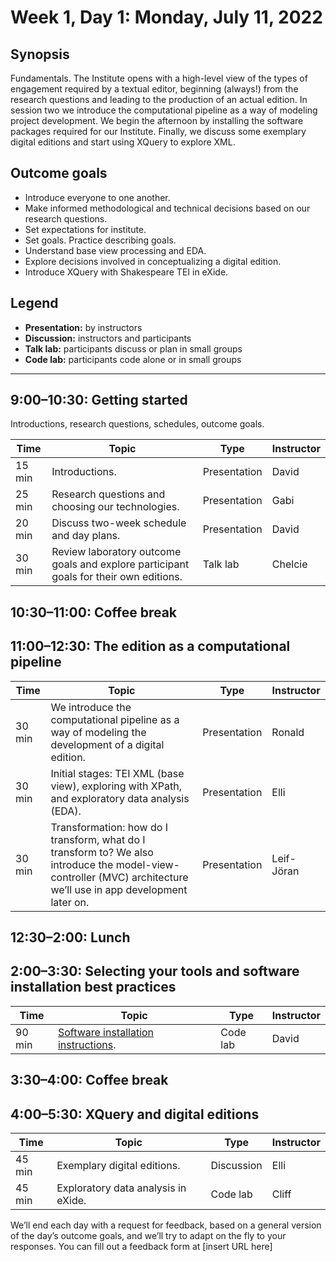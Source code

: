 # Week 1, Day 1: Monday, July 11, 2022
## Synopsis

Fundamentals. The Institute opens with a high-level view of the types of engagement
                required by a textual editor, beginning (always!) from the research questions and
                leading to the production of an actual edition. In session two we introduce the
                computational pipeline as a way of modeling project development. We begin the
                afternoon by installing the software packages required for our Institute. Finally,
                we discuss some exemplary digital editions and start using XQuery to explore
                XML.

## Outcome goals
* Introduce everyone to one another.
* Make informed methodological and technical decisions based on our research questions.
* Set expectations for institute.
* Set goals. Practice describing goals.
* Understand base view processing and EDA.
* Explore decisions involved in conceptualizing a digital edition.
* Introduce XQuery with Shakespeare TEI in eXide.

## Legend

* **Presentation:** by instructors
* **Discussion:** instructors and participants
* **Talk lab:** participants discuss or plan in small groups
* **Code lab:** participants code alone or in small groups

* * *
## 9:00–10:30: Getting started

Introductions, research questions, schedules, outcome goals. 

Time | Topic | Type | Instructor
---- | ---- | ---- | ---- 
15 min | Introductions. | Presentation|David
25 min | Research questions and choosing our technologies. | Presentation|Gabi
20 min | Discuss two-week schedule and day plans. | Presentation|David
30 min | Review laboratory outcome goals and explore participant goals for their own editions. | Talk lab|Chelcie

## 10:30–11:00: Coffee break

## 11:00–12:30: The edition as a computational pipeline

Time | Topic | Type | Instructor
---- | ---- | ---- | ---- 
30 min | We introduce the computational pipeline as a way of modeling the development of a digital edition. | Presentation|Ronald
30 min | Initial stages: TEI XML (base view), exploring with XPath, and exploratory data analysis (EDA). | Presentation|Elli
30 min | Transformation: how do I transform, what do I transform to? We also introduce the model-view-controller (MVC) architecture we’ll use in app development later on. | Presentation|Leif-Jöran

## 12:30–2:00: Lunch

## 2:00–3:30: Selecting your tools and software installation best practices

Time | Topic | Type | Instructor
---- | ---- | ---- | ---- 
90 min | [Software installation instructions](installs.md). | Code lab|David

## 3:30–4:00: Coffee break

## 4:00–5:30: XQuery and digital editions

Time | Topic | Type | Instructor
---- | ---- | ---- | ---- 
45 min | Exemplary digital editions. | Discussion|Elli
45 min | Exploratory data analysis in eXide. | Code lab|Cliff

We’ll end each day with a request for feedback, based on a general version of the day’s outcome goals, and we’ll try to adapt on the fly to your responses. You can fill out a feedback form at [insert URL here]